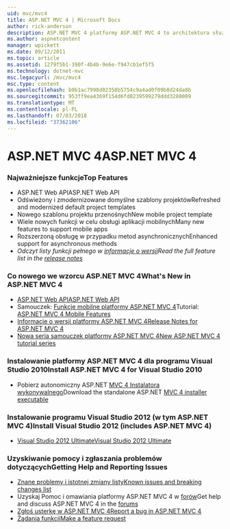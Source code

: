 ```yaml
---
uid: mvc/mvc4
title: ASP.NET MVC 4 | Microsoft Docs
author: rick-anderson
description: ASP.NET MVC 4 platformy ASP.NET MVC 4 to architektura służąca do tworzenia skalowalnych, oparte na standardach aplikacji sieci web przy użyciu wzorców projektowych sprawdzone oraz dzięki możliwościom AS...
ms.author: aspnetcontent
manager: wpickett
ms.date: 09/12/2011
ms.topic: article
ms.assetid: 1279f5b1-390f-4b4b-9e6e-f947cb1ef5f5
ms.technology: dotnet-mvc
msc.legacyurl: /mvc/mvc4
msc.type: content
ms.openlocfilehash: b9b1ac7998d02358b5754c9a4ad0f09b8d24da8b
ms.sourcegitcommit: 953ff9ea4369f154d6fd0239599279ddd3280009
ms.translationtype: MT
ms.contentlocale: pl-PL
ms.lasthandoff: 07/03/2018
ms.locfileid: "37362106"
---
```

<a name="aspnet-mvc-4"></a><span data-ttu-id="7e6a5-103">ASP.NET MVC 4</span><span class="sxs-lookup"><span data-stu-id="7e6a5-103">ASP.NET MVC 4</span></span>
====================
### <a name="top-features"></a><span data-ttu-id="7e6a5-104">Najważniejsze funkcje</span><span class="sxs-lookup"><span data-stu-id="7e6a5-104">Top Features</span></span>

- <span data-ttu-id="7e6a5-105">ASP.NET Web API</span><span class="sxs-lookup"><span data-stu-id="7e6a5-105">ASP.NET Web API</span></span>
- <span data-ttu-id="7e6a5-106">Odświeżony i zmodernizowane domyślne szablony projektów</span><span class="sxs-lookup"><span data-stu-id="7e6a5-106">Refreshed and modernized default project templates</span></span>
- <span data-ttu-id="7e6a5-107">Nowego szablonu projektu przenośnych</span><span class="sxs-lookup"><span data-stu-id="7e6a5-107">New mobile project template</span></span>
- <span data-ttu-id="7e6a5-108">Wiele nowych funkcji w celu obsługi aplikacji mobilnych</span><span class="sxs-lookup"><span data-stu-id="7e6a5-108">Many new features to support mobile apps</span></span>
- <span data-ttu-id="7e6a5-109">Rozszerzoną obsługę w przypadku metod asynchronicznych</span><span class="sxs-lookup"><span data-stu-id="7e6a5-109">Enhanced support for asynchronous methods</span></span>
- <span data-ttu-id="7e6a5-110">*Odczyt listy funkcji pełnego w [informacje o wersji](../whitepapers/mvc4-release-notes.md)*</span><span class="sxs-lookup"><span data-stu-id="7e6a5-110">*Read the full feature list in the [release notes](../whitepapers/mvc4-release-notes.md)*</span></span>


### <a name="whats-new-in-aspnet-mvc-4"></a><span data-ttu-id="7e6a5-111">Co nowego we wzorcu ASP.NET MVC 4</span><span class="sxs-lookup"><span data-stu-id="7e6a5-111">What's New in ASP.NET MVC 4</span></span>

- [<span data-ttu-id="7e6a5-112">ASP.NET Web API</span><span class="sxs-lookup"><span data-stu-id="7e6a5-112">ASP.NET Web API</span></span>](../web-api/index.md)
- <span data-ttu-id="7e6a5-113">Samouczek: [Funkcje mobilne platformy ASP.NET MVC 4](overview/older-versions/aspnet-mvc-4-mobile-features.md)</span><span class="sxs-lookup"><span data-stu-id="7e6a5-113">Tutorial: [ASP.NET MVC 4 Mobile Features](overview/older-versions/aspnet-mvc-4-mobile-features.md)</span></span>
- [<span data-ttu-id="7e6a5-114">Informacje o wersji platformy ASP.NET MVC 4</span><span class="sxs-lookup"><span data-stu-id="7e6a5-114">Release Notes for ASP.NET MVC 4</span></span>](../whitepapers/mvc4-release-notes.md)
- [<span data-ttu-id="7e6a5-115">Nowa seria samouczek platformy ASP.NET MVC 4</span><span class="sxs-lookup"><span data-stu-id="7e6a5-115">New ASP.NET MVC 4 tutorial series</span></span>](overview/older-versions/getting-started-with-aspnet-mvc4/intro-to-aspnet-mvc-4.md)


### <a name="install-aspnet-mvc-4-for-visual-studio-2010"></a><span data-ttu-id="7e6a5-116">Instalowanie platformy ASP.NET MVC 4 dla programu Visual Studio 2010</span><span class="sxs-lookup"><span data-stu-id="7e6a5-116">Install ASP.NET MVC 4 for Visual Studio 2010</span></span>

- <span data-ttu-id="7e6a5-117">Pobierz autonomiczny ASP.NET [MVC 4 Instalatora wykonywalnego](https://www.microsoft.com/download/details.aspx?id=30683)</span><span class="sxs-lookup"><span data-stu-id="7e6a5-117">Download the standalone ASP.NET [MVC 4 installer executable](https://www.microsoft.com/download/details.aspx?id=30683)</span></span>


### <a name="install-visual-studio-2012-includes-aspnet-mvc-4"></a><span data-ttu-id="7e6a5-118">Instalowanie programu Visual Studio 2012 (w tym ASP.NET MVC 4)</span><span class="sxs-lookup"><span data-stu-id="7e6a5-118">Install Visual Studio 2012 (includes ASP.NET MVC 4)</span></span>

- [<span data-ttu-id="7e6a5-119">Visual Studio 2012 Ultimate</span><span class="sxs-lookup"><span data-stu-id="7e6a5-119">Visual Studio 2012 Ultimate</span></span>](https://go.microsoft.com/fwlink/?linkid=247148)


### <a name="getting-help-and-reporting-issues"></a><span data-ttu-id="7e6a5-120">Uzyskiwanie pomocy i zgłaszania problemów dotyczących</span><span class="sxs-lookup"><span data-stu-id="7e6a5-120">Getting Help and Reporting Issues</span></span>

- [<span data-ttu-id="7e6a5-121">Znane problemy i istotnej zmiany listy</span><span class="sxs-lookup"><span data-stu-id="7e6a5-121">Known issues and breaking changes list</span></span>](../whitepapers/mvc4-release-notes.md#_Toc303253815)
- <span data-ttu-id="7e6a5-122">Uzyskaj Pomoc i omawiania platformy ASP.NET MVC 4 w [forów](https://forums.asp.net/1146.aspx)</span><span class="sxs-lookup"><span data-stu-id="7e6a5-122">Get help and discuss ASP.NET MVC 4 in the [forums](https://forums.asp.net/1146.aspx)</span></span>
- [<span data-ttu-id="7e6a5-123">Zgłoś usterkę w ASP.NET MVC 4</span><span class="sxs-lookup"><span data-stu-id="7e6a5-123">Report a bug in ASP.NET MVC 4</span></span>](https://github.com/aspnet/AspNetWebStack/issues)
- [<span data-ttu-id="7e6a5-124">Żądania funkcji</span><span class="sxs-lookup"><span data-stu-id="7e6a5-124">Make a feature request</span></span>](http://aspnet.uservoice.com/forums/41201-asp-net-mvc)
